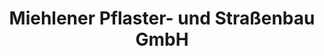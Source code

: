 ---
title: "Miehlener Pflaster- und Straßenbau GmbH"
url: /miehlen/miehlener-pflaster-und-strassenbau-gmbh/
shop: Baustoffe
---